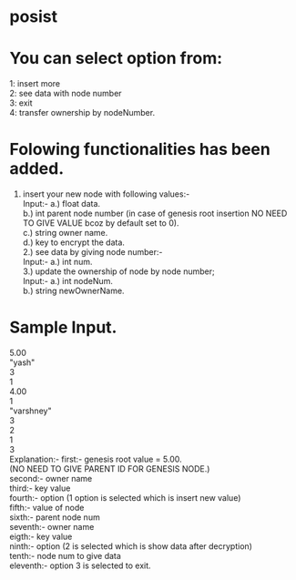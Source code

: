 # posist

# You can select option from:
1: insert more<br>
2: see data with node number<br>
3: exit<br>
4: transfer ownership by nodeNumber.<br>

# Folowing functionalities has been added.
1. insert your new node with following values:-<br>
      Input:- a.) float data.<br>
              b.) int parent node number (in case of genesis root insertion NO NEED TO GIVE VALUE bcoz by default set to 0).<br>
              c.) string owner name.<br>
              d.) key to encrypt the data.<br>
2.) see data by giving node number:- <br>
      Input:- a.) int num.<br>
3.) update the ownership of node by node number;<br>
      Input:- a.) int nodeNum.<br>
               b.) string newOwnerName.<br>
# Sample Input.
5.00<br>
"yash"<br>
3<br>
1<br>
4.00<br>
1<br>
"varshney"<br>
3<br>
2<br>
1<br>
3<br>
Explanation:- first:- genesis root value = 5.00.<br>
              (NO NEED  TO GIVE PARENT ID FOR GENESIS NODE.)<br>
              second:- owner name<br>
              third:- key value<br>
              fourth:- option (1 option is selected which is insert new value)<br>
              fifth:- value of node<br>
              sixth:- parent node num<br>
              seventh:- owner name<br>
              eigth:- key value<br>
              ninth:- option (2 is selected which is show data after decryption)<br>
              tenth:- node num to give data<br>
              eleventh:- option 3 is selected to exit.<br>
